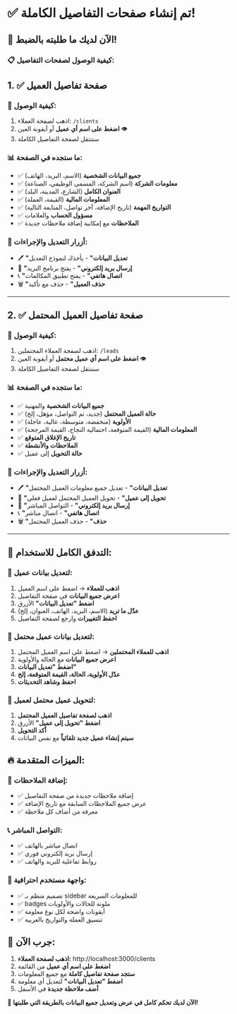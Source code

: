 # ✅ تم إنشاء صفحات التفاصيل الكاملة!

## 🎉 الآن لديك ما طلبته بالضبط!

### 📋 **كيفية الوصول لصفحات التفاصيل:**

## 1. ✅ **صفحة تفاصيل العميل**

### 🔗 **كيفية الوصول:**
1. اذهب لصفحة العملاء: `/clients`
2. **اضغط على اسم أي عميل** أو أيقونة العين 👁️
3. ستنتقل لصفحة التفاصيل الكاملة

### 📊 **ما ستجده في الصفحة:**
- ✅ **جميع البيانات الشخصية** (الاسم، البريد، الهاتف)
- ✅ **معلومات الشركة** (اسم الشركة، المسمى الوظيفي، الصناعة)
- ✅ **العنوان الكامل** (الشارع، المدينة، البلد)
- ✅ **المعلومات المالية** (القيمة، العملة)
- ✅ **التواريخ المهمة** (تاريخ الإضافة، آخر تواصل، المتابعة التالية)
- ✅ **مسؤول الحساب** والعلامات
- ✅ **الملاحظات** مع إمكانية إضافة ملاحظات جديدة

### 🔧 **أزرار التعديل والإجراءات:**
- 🖊️ **"تعديل البيانات"** - يأخذك لنموذج التعديل
- 📧 **"إرسال بريد إلكتروني"** - يفتح برنامج البريد
- 📞 **"اتصال هاتفي"** - يفتح تطبيق المكالمات
- 🗑️ **"حذف العميل"** - حذف مع تأكيد

---

## 2. ✅ **صفحة تفاصيل العميل المحتمل**

### 🔗 **كيفية الوصول:**
1. اذهب لصفحة العملاء المحتملين: `/leads`
2. **اضغط على اسم أي عميل محتمل** أو أيقونة العين 👁️
3. ستنتقل لصفحة التفاصيل الكاملة

### 📊 **ما ستجده في الصفحة:**
- ✅ **جميع البيانات الشخصية** والمهنية
- ✅ **حالة العميل المحتمل** (جديد، تم التواصل، مؤهل، إلخ)
- ✅ **الأولوية** (منخفضة، متوسطة، عالية، عاجلة)
- ✅ **المعلومات المالية** (القيمة المتوقعة، احتمالية النجاح، القيمة المرجحة)
- ✅ **تاريخ الإغلاق المتوقع**
- ✅ **الملاحظات والأنشطة**
- ✅ **حالة التحويل** إلى عميل

### 🔧 **أزرار التعديل والإجراءات:**
- 🖊️ **"تعديل البيانات"** - تعديل جميع معلومات العميل المحتمل
- 🔄 **"تحويل إلى عميل"** - تحويل العميل المحتمل لعميل فعلي
- 📧 **"إرسال بريد إلكتروني"** - التواصل المباشر
- 📞 **"اتصال هاتفي"** - اتصال مباشر
- 🗑️ **"حذف"** - حذف العميل المحتمل

---

## 🎯 **التدفق الكامل للاستخدام:**

### 📝 **لتعديل بيانات عميل:**
1. **اذهب للعملاء** → اضغط على اسم العميل
2. **اعرض جميع البيانات** في صفحة التفاصيل
3. **اضغط "تعديل البيانات"** الأزرق
4. **عدّل ما تريد** (الاسم، البريد، الهاتف، العنوان، إلخ)
5. **احفظ التغييرات** وارجع لصفحة التفاصيل

### 🎯 **لتعديل بيانات عميل محتمل:**
1. **اذهب للعملاء المحتملين** → اضغط على اسم العميل المحتمل
2. **اعرض جميع البيانات** مع الحالة والأولوية
3. **اضغط "تعديل البيانات"**
4. **عدّل الأولوية، الحالة، القيمة المتوقعة، إلخ**
5. **احفظ وشاهد التحديثات**

### 🔄 **لتحويل عميل محتمل لعميل:**
1. **اذهب لصفحة تفاصيل العميل المحتمل**
2. **اضغط "تحويل إلى عميل"** الأزرق
3. **أكد التحويل**
4. **سيتم إنشاء عميل جديد تلقائياً** مع نفس البيانات

## 🔥 **الميزات المتقدمة:**

### 📝 **إضافة الملاحظات:**
- ✅ إضافة ملاحظات جديدة من صفحة التفاصيل
- ✅ عرض جميع الملاحظات السابقة مع تاريخ الإضافة
- ✅ معرفة من أضاف كل ملاحظة

### 📞 **التواصل المباشر:**
- ✅ اتصال مباشر بالهاتف
- ✅ إرسال بريد إلكتروني فوري
- ✅ روابط تفاعلية للبريد والهاتف

### 🎨 **واجهة مستخدم احترافية:**
- ✅ تصميم منظم بـ sidebar للمعلومات السريعة
- ✅ badges ملونة للحالات والأولويات
- ✅ أيقونات واضحة لكل نوع معلومة
- ✅ تنسيق العملة والتواريخ بالعربية

## 🚀 **جرب الآن:**

1. **اذهب لصفحة العملاء:** http://localhost:3000/clients
2. **اضغط على اسم أي عميل** من القائمة
3. **ستجد صفحة تفاصيل كاملة** مع جميع المعلومات
4. **اضغط "تعديل البيانات"** لتعديل أي معلومة
5. **أضف ملاحظة جديدة** في الأسفل

**🎯 الآن لديك تحكم كامل في عرض وتعديل جميع البيانات بالطريقة التي طلبتها!**













